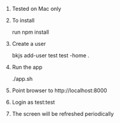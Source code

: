 1. Tested on Mac only

2. To install 

	run npm install

3. Create a user

	bkjs add-user test test -home .

4. Run the app

	./app.sh

5. Point browser to http://localhost:8000

6. Login as test:test

7. The screen will be refreshed periodically

